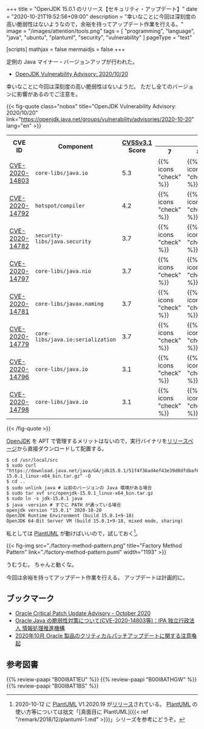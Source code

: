 +++
title = "OpenJDK 15.0.1 のリリース【セキュリティ・アップデート】"
date =  "2020-10-21T19:52:56+09:00"
description = "幸いなことに今回は深刻度の高い脆弱性はないようなので，余裕を持ってアップデート作業を行える。"
image = "/images/attention/tools.png"
tags  = [ "programming", "language", "java", "ubuntu", "plantuml", "security", "vulnerability" ]
pageType = "text"

[scripts]
  mathjax = false
  mermaidjs = false
+++

定例の Java マイナー・バージョンアップが行われた。

- [OpenJDK Vulnerability Advisory: 2020/10/20](https://openjdk.java.net/groups/vulnerability/advisories/2020-10-20)

幸いなことに今回は深刻度の高い脆弱性はないようだ。
ただし全てのバージョンに影響があるのでご注意を。

{{< fig-quote class="nobox" title="OpenJDK Vulnerability Advisory: 2020/10/20" link="https://openjdk.java.net/groups/vulnerability/advisories/2020-10-20" lang="en" >}}
<table class="risk-matrix center smaller" summary="Risk matrix">
<tr>
<th rowspan="2">CVE ID</th>
<th rowspan="2">Component</th>
<th rowspan="2"><a href="https://www.first.org/cvss/">CVSSv3.1</a><br>Score</th>
<th colspan="5">Affects ...</th>
</tr>
<tr>
<th>7</th>
<th>8</th>
<th>11</th>
<th>13</th>
<th>15</th>
</tr>

<tr>
<td style="text-align:left;"><a href="https://nvd.nist.gov/vuln/detail/CVE-2020-14803">CVE-2020-14803</a></td>
<td style="text-align:left;"><code>core-libs/java.io</code></td>
<td>5.3</td>
<td>{{% icons "check" %}}</td>
<td>{{% icons "check" %}}</td>
<td>{{% icons "check" %}}</td>
<td>{{% icons "check" %}}</td>
<td>{{% icons "check" %}}</td>
</tr>

<tr>
<td style="text-align:left;"><a href="https://nvd.nist.gov/vuln/detail/CVE-2020-14792">CVE-2020-14792</a></td>
<td style="text-align:left;"><code>hotspot/compiler</code></td>
<td>4.2</td>
<td>{{% icons "check" %}}</td>
<td>{{% icons "check" %}}</td>
<td>{{% icons "check" %}}</td>
<td>{{% icons "check" %}}</td>
<td>{{% icons "check" %}}</td>
</tr>

<tr>
<td style="text-align:left;"><a href="https://nvd.nist.gov/vuln/detail/CVE-2020-14782">CVE-2020-14782</a></td>
<td style="text-align:left;"><code>security-libs/java.security</code></td>
<td>3.7</td>
<td>{{% icons "check" %}}</td>
<td>{{% icons "check" %}}</td>
<td>{{% icons "check" %}}</td>
<td>{{% icons "check" %}}</td>
<td>{{% icons "check" %}}</td>
</tr>

<tr>
<td style="text-align:left;"><a href="https://nvd.nist.gov/vuln/detail/CVE-2020-14797">CVE-2020-14797</a></td>
<td style="text-align:left;"><code>core-libs/java.nio</code></td>
<td>3.7</td>
<td>{{% icons "check" %}}</td>
<td>{{% icons "check" %}}</td>
<td>{{% icons "check" %}}</td>
<td>{{% icons "check" %}}</td>
<td>{{% icons "check" %}}</td>
</tr>

<tr>
<td style="text-align:left;"><a href="https://nvd.nist.gov/vuln/detail/CVE-2020-14781">CVE-2020-14781</a></td>
<td style="text-align:left;"><code>core-libs/javax.naming</code></td>
<td>3.7</td>
<td>{{% icons "check" %}}</td>
<td>{{% icons "check" %}}</td>
<td>{{% icons "check" %}}</td>
<td>{{% icons "check" %}}</td>
<td>{{% icons "check" %}}</td>
</tr>

<tr>
<td style="text-align:left;"><a href="https://nvd.nist.gov/vuln/detail/CVE-2020-14779">CVE-2020-14779</a></td>
<td style="text-align:left;"><code>core-libs/java.io:serialization</code></td>
<td>3.7</td>
<td>{{% icons "check" %}}</td>
<td>{{% icons "check" %}}</td>
<td>{{% icons "check" %}}</td>
<td>{{% icons "check" %}}</td>
<td>{{% icons "check" %}}</td>
</tr>

<tr>
<td style="text-align:left;"><a href="https://nvd.nist.gov/vuln/detail/CVE-2020-14796">CVE-2020-14796</a></td>
<td style="text-align:left;"><code>core-libs/java.io</code></td>
<td>3.1</td>
<td>{{% icons "check" %}}</td>
<td>{{% icons "check" %}}</td>
<td>{{% icons "check" %}}</td>
<td>{{% icons "check" %}}</td>
<td>{{% icons "check" %}}</td>
</tr>

<tr>
<td style="text-align:left;"><a href="https://nvd.nist.gov/vuln/detail/CVE-2020-14798">CVE-2020-14798</a></td>
<td style="text-align:left;"><code>core-libs/java.io</code></td>
<td>3.1</td>
<td>{{% icons "check" %}}</td>
<td>{{% icons "check" %}}</td>
<td>{{% icons "check" %}}</td>
<td>{{% icons "check" %}}</td>
<td>{{% icons "check" %}}</td>
</tr>

</table>
{{< /fig-quote >}}

[OpenJDK] を APT で管理するメリットはないので，実行バイナリを[リリースページ](https://jdk.java.net/15/)から直接ダウンロードして配置する。

```text
$ cd /usr/local/src
$ sudo curl "https://download.java.net/java/GA/jdk15.0.1/51f4f36ad4ef43e39d0dfdbaf6549e32/9/GPL/openjdk-15.0.1_linux-x64_bin.tar.gz" -O
$ cd ..
$ sudo unlink java # 以前のバージョンの Java 環境がある場合
$ sudo tar xvf src/openjdk-15.0.1_linux-x64_bin.tar.gz
$ sudo ln -s jdk-15.0.1 java
$ java -version # すでに PATH が通っている場合
openjdk version "15.0.1" 2020-10-20
OpenJDK Runtime Environment (build 15.0.1+9-18)
OpenJDK 64-Bit Server VM (build 15.0.1+9-18, mixed mode, sharing)
```

私としては [PlantUML] が動けばいいので，試しておく[^puml1]。

[^puml1]: 2020-10-12 に [PlantUML] V1.2020.19 が[リリース](http://plantuml.com/ja/changes)されている。 [PlantUML] の使い方等については拙文「[真面目に PlantUML]({{< ref "/remark/2018/12/plantuml-1.md" >}})」シリーズを参考にどうぞ。

{{< fig-img src="./factory-method-pattern.png" title="Factory Method Pattern" link="./factory-method-pattern.puml" width="1193" >}}

うむうむ。
ちゃんと動くな。

今回は余裕を持ってアップデート作業を行える。
アップデートは計画的に。

## ブックマーク

- [Oracle Critical Patch Update Advisory - October 2020](https://www.oracle.com/security-alerts/cpuoct2020.html)
- [Oracle Java の脆弱性対策について(CVE-2020-14803等)：IPA 独立行政法人 情報処理推進機構](https://www.ipa.go.jp/security/ciadr/vul/20201021-jre.html)
- [2020年10月 Oracle 製品のクリティカルパッチアップデートに関する注意喚起](https://www.jpcert.or.jp/at/2020/at200040.html)

[OpenJDK]: http://openjdk.java.net/
[Ubuntu]: https://www.ubuntu.com/ "The leading operating system for PCs, IoT devices, servers and the cloud | Ubuntu"
[PlantUML]: http://plantuml.com/ "Open-source tool that uses simple textual descriptions to draw UML diagrams."

## 参考図書

{{% review-paapi "B00I8AT1EU" %}} <!-- Java言語で学ぶリファクタリング入門 -->
{{% review-paapi "B00I8ATHGW" %}} <!-- 増補改訂版 Java言語で学ぶデザインパターン入門 -->
{{% review-paapi "B00I8AT1BS" %}} <!-- Java言語で学ぶデザインパターン入門 マルチスレッド編 -->
